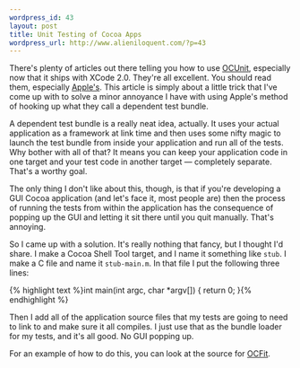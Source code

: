 ```yaml
--- 
wordpress_id: 43
layout: post
title: Unit Testing of Cocoa Apps
wordpress_url: http://www.alieniloquent.com/?p=43
---
```

There's plenty of articles out there telling you how to use <a href="http://www.sente.ch/software/ocunit/">OCUnit</a>, especially now that it ships with XCode 2.0.  They're all excellent.  You should read them, especially <a href="http://developer.apple.com/documentation/DeveloperTools/Conceptual/UnitTesting/Articles/CreatingTests.html#//apple_ref/doc/uid/TP40002171-BBCBGHCJ">Apple's</a>.  This article is simply about a little trick that I've come up with to solve a minor annoyance I have with using Apple's method of hooking up what they call a dependent test bundle.

A dependent test bundle is a really neat idea, actually.  It uses your actual application as a framework at link time and then uses some nifty magic to launch the test bundle from inside your application and run all of the tests.  Why bother with all of that?  It means you can keep your application code in one target and your test code in another target &mdash; completely separate.  That's a worthy goal.

The only thing I don't like about this, though, is that if you're developing a GUI Cocoa application (and let's face it, most people are) then the process of running the tests from within the application has the consequence of popping up the GUI and letting it sit there until you quit manually.  That's annoying.

So I came up with a solution.  It's really nothing that fancy, but I thought I'd share.  I make a Cocoa Shell Tool target, and I name it something like <code>stub</code>.  I make a C file and name it <code>stub-main.m</code>.  In that file I put the following three lines:

{% highlight text %}int main(int argc, char *argv[]) {
  return 0;
}{% endhighlight %}

Then I add all of the application source files that my tests are going to need to link to and make sure it all compiles.  I just use that as the bundle loader for my tests, and it's all good.  No GUI popping up. 

For an example of how to do this, you can look at the source for <a href="http://ocfit.tigris.org/">OCFit</a>.
